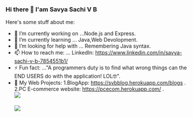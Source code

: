 ### Hi there 👋 I'am Savya Sachi V B 

Here's some stuff about me:

- 🔭 I’m currently working on ...Node.js and Express.
- 🌱 I’m currently learning ... Java,Web Devolopment.
- 🤔 I’m looking for help with ... Remembering  Java syntax. 
- 📫 How to reach me: ... LinkedIn: https://www.linkedin.com/in/savya-sachi-v-b-7854551b1/ 
- ⚡ Fun fact: ..."A programmers duty is to find what wrong things can the END USERS do with the application! LOL🤓".
- 🧧 My Web Projects: 1.BlogApp: https://svbblog.herokuapp.com/blogs . <br>
                      2.PC E-commerce website: https://pcecom.herokuapp.com/ .
                      <br>
<img src="https://github-readme-stats.vercel.app/api?username=Svbongale&&show_icons=true&title_color=15b6d6&icon_color=d68915&text_color=ffffff&bg_color=151515"><br><br><img src="https://github-readme-stats.vercel.app/api/top-langs/?username=Svbongale&layout=compact&theme=vue">




